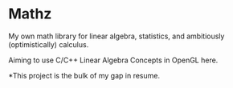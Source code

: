 # Mathz
My own math library for linear algebra, statistics, and ambitiously (optimistically) calculus. 

Aiming to use C/C++ Linear Algebra Concepts in OpenGL here.

*This project is the bulk of my gap in resume.
